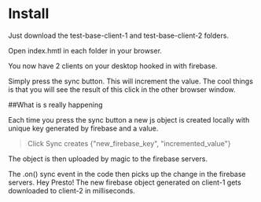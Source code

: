 Install
==============

Just download the test-base-client-1 and test-base-client-2 folders.

Open index.hmtl in each folder in your browser.

You now have 2 clients on your desktop hooked in with firebase.

Simply press the sync button. This will increment the value. The cool things is that you will see the result of this
click in the other browser window. 

##What is s really happening

Each time you press the sync button a new js object is created locally with unique key generated by firebase and a value.

> Click Sync
> creates {"new_firebase_key", "incremented_value"}

The object is then uploaded by magic to the firebase servers.

The .on() sync event in the code then picks up the change in the firebase servers. Hey Presto! The new firebase object
generated on client-1 gets downloaded to client-2 in milliseconds.
